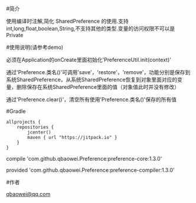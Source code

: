 #简介


使用编译时注解,简化 SharedPreference 的使用.支持int,long,float,boolean,String,不支持其他的类型.变量的访问权限不可以是 Private


#使用说明(请参考demo)


必须在Application的onCreate里面初始化'PreferenceUtil.init(context)'

通过'Preference.类名()'可调用'save'，'restore'，'remove'，功能分别是保存到系统SharedPreference，从系统SharedPreference恢复到对象里面对应的变量，删除保存在系统SharedPreference里面的值（对象值此时并没有修改）

通过'Preference.clear()'，清空所有使用'Preference.类名()'保存的所有值


#Gradle


    allprojects {
        repositories {
            jcenter()
            maven { url "https://jitpack.io" }
        }
    }

compile 'com.github.qbaowei.Preference:preference-core:1.3.0'

provided 'com.github.qbaowei.Preference:preference-compiler:1.3.0'


#作者


qbaowei@qq.com


